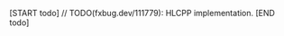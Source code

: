 <!-- TODO(fxbug.dev/111779): Remove this file once this impl is done. -->

[START todo]
// TODO(fxbug.dev/111779): HLCPP implementation.
[END todo]
